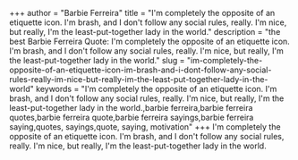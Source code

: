 +++
author = "Barbie Ferreira"
title = "I'm completely the opposite of an etiquette icon. I'm brash, and I don't follow any social rules, really. I'm nice, but really, I'm the least-put-together lady in the world."
description = "the best Barbie Ferreira Quote: I'm completely the opposite of an etiquette icon. I'm brash, and I don't follow any social rules, really. I'm nice, but really, I'm the least-put-together lady in the world."
slug = "im-completely-the-opposite-of-an-etiquette-icon-im-brash-and-i-dont-follow-any-social-rules-really-im-nice-but-really-im-the-least-put-together-lady-in-the-world"
keywords = "I'm completely the opposite of an etiquette icon. I'm brash, and I don't follow any social rules, really. I'm nice, but really, I'm the least-put-together lady in the world.,barbie ferreira,barbie ferreira quotes,barbie ferreira quote,barbie ferreira sayings,barbie ferreira saying,quotes, sayings,quote, saying, motivation"
+++
I'm completely the opposite of an etiquette icon. I'm brash, and I don't follow any social rules, really. I'm nice, but really, I'm the least-put-together lady in the world.

